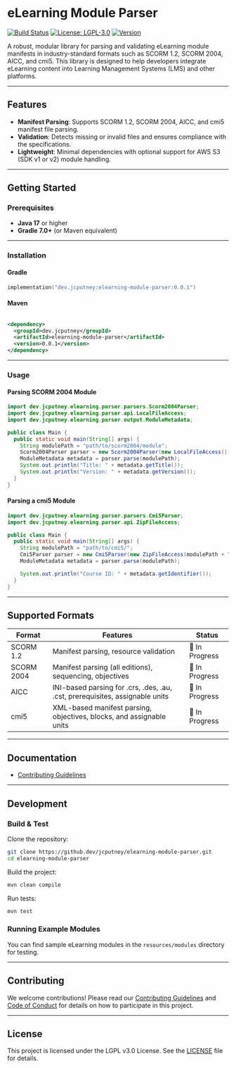 # eLearning Module Parser

[![Build Status](https://img.shields.io/github/actions/workflow/status/jcputney/elearning-module-parser/build.yml)](https://github.com/jcputney/elearning-module-parser/actions)
[![License: LGPL-3.0](https://img.shields.io/badge/license-LGPL%203.0-blue.svg)](https://opensource.org/license/lgpl-3-0)
[![Version](https://img.shields.io/maven-central/v/dev.jcputney/elearning-module-parser)](https://search.maven.org/search?q=g:dev.jcputney%20a:elearning-module-parser)

A robust, modular library for parsing and validating eLearning module manifests in industry-standard
formats such as SCORM 1.2, SCORM 2004, AICC, and cmi5. This library is designed to help developers
integrate eLearning content into Learning Management Systems (LMS) and other platforms.

---

## Features

- **Manifest Parsing**: Supports SCORM 1.2, SCORM 2004, AICC, and cmi5 manifest file parsing.
- **Validation**: Detects missing or invalid files and ensures compliance with the specifications.
- **Lightweight**: Minimal dependencies with optional support for AWS S3 (SDK v1 or v2) module
  handling.

---

## Getting Started

### Prerequisites

- **Java 17** or higher
- **Gradle 7.0+** (or Maven equivalent)

---

### Installation

#### Gradle

```kotlin
implementation("dev.jcputney:elearning-module-parser:0.0.1")
```

#### Maven

```xml

<dependency>
  <groupId>dev.jcputney</groupId>
  <artifactId>elearning-module-parser</artifactId>
  <version>0.0.1</version>
</dependency>
```

---

### Usage

#### Parsing SCORM 2004 Module

```java
import dev.jcputney.elearning.parser.parsers.Scorm2004Parser;
import dev.jcputney.elearning.parser.api.LocalFileAccess;
import dev.jcputney.elearning.parser.output.ModuleMetadata;

public class Main {
  public static void main(String[] args) {
    String modulePath = "path/to/scorm2004/module";
    Scorm2004Parser parser = new Scorm2004Parser(new LocalFileAccess());
    ModuleMetadata metadata = parser.parse(modulePath);
    System.out.println("Title: " + metadata.getTitle());
    System.out.println("Version: " + metadata.getVersion());
  }
}
```

#### Parsing a cmi5 Module

```java
import dev.jcputney.elearning.parser.parsers.Cmi5Parser;
import dev.jcputney.elearning.parser.api.ZipFileAccess;

public class Main {
  public static void main(String[] args) {
    String modulePath = "path/to/cmi5/";
    Cmi5Parser parser = new Cmi5Parser(new ZipFileAccess(modulePath + "module.zip"));
    ModuleMetadata metadata = parser.parse(modulePath);

    System.out.println("Course ID: " + metadata.getIdentifier());
  }
}
```

---

## Supported Formats

| Format     | Features                                                                     | Status         |
|------------|------------------------------------------------------------------------------|----------------|
| SCORM 1.2  | Manifest parsing, resource validation                                        | 🚧 In Progress |
| SCORM 2004 | Manifest parsing (all editions), sequencing, objectives                      | 🚧 In Progress |
| AICC       | INI-based parsing for .crs, .des, .au, .cst, prerequisites, assignable units | 🚧 In Progress |
| cmi5       | XML-based manifest parsing, objectives, blocks, and assignable units         | 🚧 In Progress |

---

## Documentation

- [Contributing Guidelines](CONTRIBUTING.md)

---

## Development

### Build & Test

Clone the repository:

```bash
git clone https://github.dev/jcputney/elearning-module-parser.git
cd elearning-module-parser
```

Build the project:

```bash
mvn clean compile
```

Run tests:

```bash
mvn test
```

### Running Example Modules

You can find sample eLearning modules in the `resources/modules` directory for testing.

---

## Contributing

We welcome contributions! Please read our [Contributing Guidelines](CONTRIBUTING.md)
and [Code of Conduct](CODE_OF_CONDUCT.md) for details on how to participate in this project.

---

## License

This project is licensed under the LGPL v3.0 License. See the [LICENSE](LICENSE) file for details.